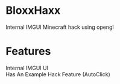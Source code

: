 # BloxxHaxx
Internal IMGUI Minecraft hack using opengl

# Features
Internal IMGUI UI<br/>
Has An Example Hack Feature (AutoClick)<br/>
